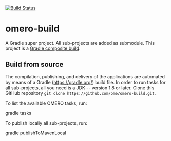 [![Build Status](https://travis-ci.org/ome/omero-build.png)](https://travis-ci.org/ome/omero-build)

# omero-build

A Gradle super project. All sub-projects are added as submodule.
This project is a [Gradle composite build](https://docs.gradle.org/current/userguide/composite_builds.html).


## Build from source

The compilation, publishing, and delivery of the applications are
automated by means of a Gradle (https://gradle.org/) build file.
In order to run tasks for all sub-projects, all you need is
a JDK -- version 1.8 or later.
Clone this GitHub repository `git clone https://github.com/ome/omero-build.git`.

To list the available OMERO tasks, run:

  gradle tasks

To publish locally all sub-projects, run:

  gradle publishToMavenLocal

